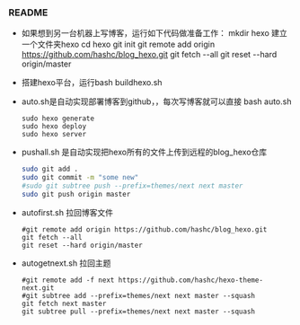 ### README
- 如果想到另一台机器上写博客，运行如下代码做准备工作：
  mkdir hexo 建立一个文件夹hexo
  cd hexo
  git init
  git remote add origin https://github.com/hashc/blog_hexo.git
  git fetch --all
  git reset --hard origin/master

- 搭建hexo平台，运行bash buildhexo.sh

- auto.sh是自动实现部署博客到github，，每次写博客就可以直接 bash auto.sh

  ```shell
  sudo hexo generate
  sudo hexo deploy
  sudo hexo server
  ```

- pushall.sh 是自动实现把hexo所有的文件上传到远程的blog_hexo仓库

  ```bash
  sudo git add .
  sudo git commit -m "some new"
  #sudo git subtree push --prefix=themes/next next master
  sudo git push origin master

  ```

- autofirst.sh 拉回博客文件

  ```shell
  #git remote add origin https://github.com/hashc/blog_hexo.git
  git fetch --all
  git reset --hard origin/master
  ```

- autogetnext.sh 拉回主题

  ```shell
  #git remote add -f next https://github.com/hashc/hexo-theme-next.git
  #git subtree add --prefix=themes/next next master --squash
  git fetch next master
  git subtree pull --prefix=themes/next next master --squash
  ```

